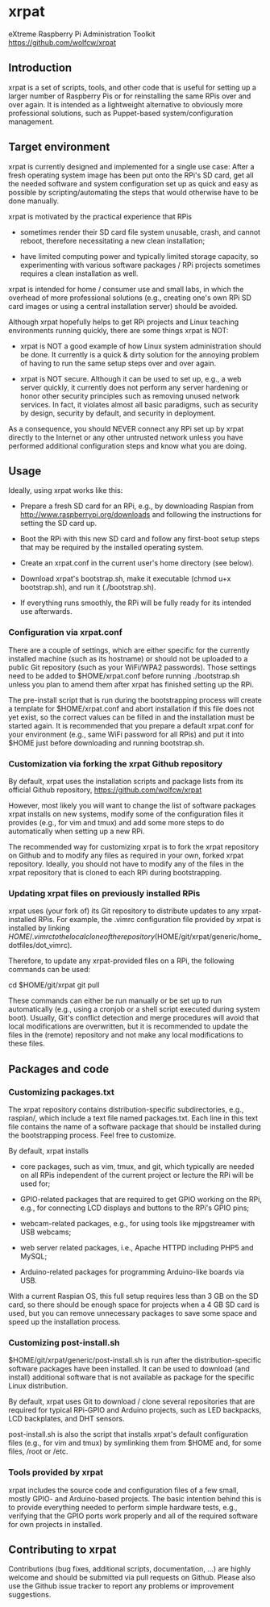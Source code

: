 # xrpat

eXtreme Raspberry Pi Administration Toolkit
https://github.com/wolfcw/xrpat


## Introduction

xrpat is a set of scripts, tools, and other code that is useful for setting up
a larger number of Raspberry Pis or for reinstalling the same RPis over and
over again. It is intended as a lightweight alternative to obviously more
professional solutions, such as Puppet-based system/configuration
management.


## Target environment

xrpat is currently designed and implemented for a single use case: After a
fresh operating system image has been put onto the RPi's SD card, get all
the needed software and system configuration set up as quick and easy as
possible by scripting/automating the steps that would otherwise have to be done
manually.

xrpat is motivated by the practical experience that RPis

*  sometimes render their SD card file system unusable, crash, and cannot
   reboot, therefore necessitating a new clean installation;

*  have limited computing power and typically limited storage capacity,
   so experimenting with various software packages / RPi projects
   sometimes requires a clean installation as well.

xrpat is intended for home / consumer use and small labs, in which the overhead
of more professional solutions (e.g., creating one's own RPi SD card images or
using a central installation server) should be avoided.

Although xrpat hopefully helps to get RPi projects and Linux teaching
environments running quickly, there are some things xrpat is NOT:

* xrpat is NOT a good example of how Linux system administration should
  be done. It currently is a quick & dirty solution for the annoying
  problem of having to run the same setup steps over and over again.

* xrpat is NOT secure. Although it can be used to set up, e.g., a web
  server quickly, it currently does not perform any server hardening
  or honor other security principles such as removing unused network
  services. In fact, it violates almost all basic paradigms, such as
  security by design, security by default, and security in deployment.

As a consequence, you should NEVER connect any RPi set up by xrpat
directly to the Internet or any other untrusted network unless you have
performed additional configuration steps and know what you are doing.


## Usage

Ideally, using xrpat works like this:

* Prepare a fresh SD card for an RPi, e.g., by downloading Raspian
  from http://www.raspberrypi.org/downloads and following the instructions
  for setting the SD card up.

* Boot the RPi with this new SD card and follow any first-boot setup
  steps that may be required by the installed operating system.

* Create an xrpat.conf in the current user's home directory (see below).

* Download xrpat's bootstrap.sh, make it executable (chmod u+x bootstrap.sh),
  and run it (./bootstrap.sh).

* If everything runs smoothly, the RPi will be fully ready for its
  intended use afterwards.


### Configuration via xrpat.conf

There are a couple of settings, which are either specific for the currently
installed machine (such as its hostname) or should not be uploaded to a public
Git repository (such as your WiFi/WPA2 passwords). Those settings need to
be added to $HOME/xrpat.conf before running ./bootstrap.sh unless you plan to
amend them after xrpat has finished setting up the RPi.

The pre-install script that is run during the bootstrapping process will create
a template for $HOME/xrpat.conf and abort installation if this file does not
yet exist, so the correct values can be filled in and the installation must be
started again. It is recommended that you prepare a default xrpat.conf
for your environment (e.g., same WiFi password for all RPis) and put it into
$HOME just before downloading and running bootstrap.sh.


### Customization via forking the xrpat Github repository

By default, xrpat uses the installation scripts and package lists from
its official Github repository, https://github.com/wolfcw/xrpat

However, most likely you will want to change the list of software packages
xrpat installs on new systems, modify some of the configuration files it
provides (e.g., for vim and tmux) and add some more steps to do automatically
when setting up a new RPi.

The recommended way for customizing xrpat is to fork the xrpat repository on
Github and to modify any files as required in your own, forked xrpat
repository. Ideally, you should not have to modify any of the files in
the xrpat repository that is cloned to each RPi during bootstrapping.


### Updating xrpat files on previously installed RPis

xrpat uses (your fork of) its Git repository to distribute updates to any
xrpat-installed RPis. For example, the .vimrc configuration file provided
by xrpat is installed by linking $HOME/.vimrc to the local clone of the
repository ($HOME/git/xrpat/generic/home_dotfiles/dot_vimrc).

Therefore, to update any xrpat-provided files on a RPi, the following
commands can be used:

cd $HOME/git/xrpat
git pull

These commands can either be run manually or be set up to run automatically
(e.g., using a cronjob or a shell script executed during system boot). Usually,
Git's conflict detection and merge procedures will avoid that local
modifications are overwritten, but it is recommended to update the files in the
(remote) repository and not make any local modifications to these files.


## Packages and code

### Customizing packages.txt

The xrpat repository contains distribution-specific subdirectories, e.g.,
raspian/, which include a text file named packages.txt. Each line in this text
file contains the name of a software package that should be installed
during the bootstrapping process. Feel free to customize.

By default, xrpat installs

* core packages, such as vim, tmux, and git, which typically are needed
  on all RPis independent of the current project or lecture the RPi will
  be used for;

* GPIO-related packages that are required to get GPIO working on the RPi,
  e.g., for connecting LCD displays and buttons to the RPi's GPIO pins;

* webcam-related packages, e.g., for using tools like mjpgstreamer with
  USB webcams;

* web server related packages, i.e., Apache HTTPD including PHP5 and MySQL;

* Arduino-related packages for programming Arduino-like boards via USB.

With a current Raspian OS, this full setup requires less than 3 GB on the SD
card, so there should be enough space for projects when a 4 GB SD card is
used, but you can remove unnecessary packages to save some space and speed up
the installation process.


### Customizing post-install.sh

$HOME/git/xrpat/generic/post-install.sh is run after the distribution-specific
software packages have been installed. It can be used to download (and
install) additional software that is not available as package for the specific
Linux distribution.

By default, xrpat uses Git to download / clone several repositories that are
required for typical RPi-GPIO and Arduino projects, such as LED backpacks, LCD
backplates, and DHT sensors.

post-install.sh is also the script that installs xrpat's default configuration
files (e.g., for vim and tmux) by symlinking them from $HOME and, for
some files, /root or /etc. 


### Tools provided by xrpat

xrpat includes the source code and configuration files of a few small, mostly
GPIO- and Arduino-based projects. The basic intention behind this is to provide
everything needed to perform simple hardware tests, e.g., verifying that
the GPIO ports work properly and all of the required software for own projects
in installed.


## Contributing to xrpat

Contributions (bug fixes, additional scripts, documentation, ...) are highly
welcome and should be submitted via pull requests on Github. Please also use
the Github issue tracker to report any problems or improvement suggestions.

